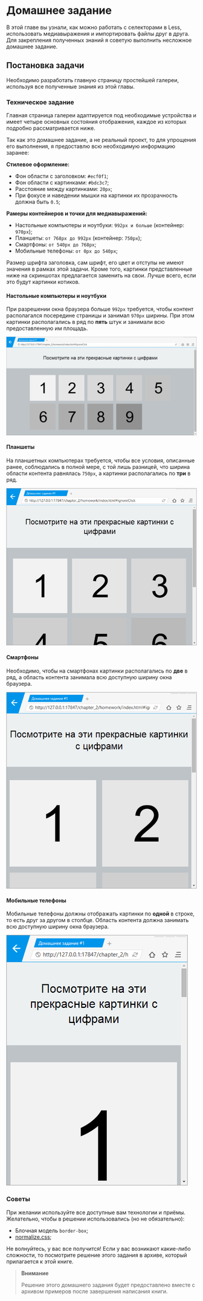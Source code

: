 # Домашнее задание

В этой главе вы узнали, как можно работать с селекторами в Less, использовать медиавыражения и импортировать файлы друг в друга. Для закрепления полученных знаний я советую выполнить несложное домашнее задание.




## Постановка задачи

Необходимо разработать главную страницу простейшей галереи, используя все полученные знания из этой главы.



### Техническое задание

Главная страница галереи адаптируется под необходимые устройства и имеет четыре основных состояния отображения, каждое из которых подробно рассматривается ниже.

Так как это домашнее задание, а не реальный проект, то для упрощения его выполнения, я предоставлю всю необходимую информацию заранее:

**Стилевое оформление:**

 * Фон области с заголовком: `#ecf0f1`;
 * Фон области с картинками: `#bdc3c7`;
 * Расстояние между картинками: `20px`;
 * При фокусе и наведении мышки на картинки их прозрачность должна быть `0.5`;

**Рамеры контейнеров и точки для медиавыражений:**

 * Настольные компьютеры и ноутбуки: `992px и больше` (контейнер: `970px`);
 * Планшеты: `от 768px до 992px` (контейнер: `750px`);
 * Смартфоны: `от 540px до 768px`;
 * Мобильные телефоны: `от 0px до 540px`;

Размер шрифта заголовка, сам шрифт, его цвет и отступы не имеют значения в рамках этой задачи. Кроме того, картинки представленные ниже на скриншотах предлагается заменить на свои. Лучше всего, если это будут картинки котиков.


#### Настольные компьютеры и ноутбуки

При разрешении окна браузера больше `992px` требуется, чтобы контент располагался посередине страницы и занимал `970px` ширины. При этом картинки располагались в ряд по **пять** штук и занимали всю предоставленную им площадь.

![](../images/chapter_2_homework_1.png)


#### Планшеты

На планшетных компьютерах требуется, чтобы все условия, описанные ранее, соблюдались в полной мере, с той лишь разницей, что ширина области контента равнялась `750px`, а картинки располагались по **три** в ряд.

![](../images/chapter_2_homework_2.png)


#### Смартфоны

Необходимо, чтобы на смартфонах картинки располагались по **две** в ряд, а область контента занимала всю доступную ширину окна браузера.

![](../images/chapter_2_homework_3.png)


#### Мобильные телефоны

Мобильные телефоны должны отображать картинки по **одной** в строке, то есть друг за другом в столбце. Область контента должна занимать всю доступную ширину окна браузера.

![](../images/chapter_2_homework_4.png)



### Советы

При желании используйте все доступные вам технологии и приёмы. Желательно, чтобы в решении использовались (но не обязательно): 
 
 * Блочная модель `border-box`;
 * [normalize.css](http://necolas.github.io/normalize.css/);

Не волнуйтесь, у вас все получится! Если у вас возникают какие-либо сложности, то посмотрите решение этого задания в архиве, который прилагается к этой книге.

> **Внимание**
>
> Решение этого домашнего задания будет предоставлено вместе с архивом примеров после завершения написания книги.
